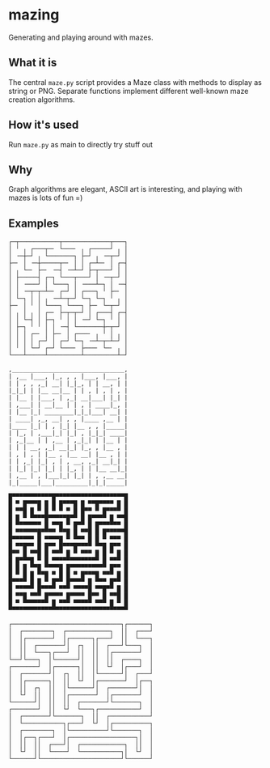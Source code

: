 # mazing
Generating and playing around with mazes.

## What it is
The central `maze.py` script provides a Maze class with methods to display as string or PNG.
Separate functions implement different well-known maze creation algorithms.

## How it's used
Run `maze.py` as main to directly try stuff out

## Why
Graph algorithms are elegant, ASCII art is interesting, and playing with mazes is lots of fun =)

## Examples
```
┌─┬───────────┬─────────────┬───┐
│ ╵ ╷ ┌───┬─╴ └───╴ ╷ ┌─────┘ ╷ │
│ ╶─┼─┘ ╷ └───────┐ ├─┘ ╷ ╶─┬─┘ │
├─╴ │ ╶─┼─────┬─╴ │ │ ┌─┴─╴ │ ┌─┤
│ ╷ └─╴ ├─╴ ╶─┤ ╶─┴─┘ ├─┬───┘ │ │
│ ├─────┤ ┌─┐ └───┬───┘ │ ╶─┬─┘ │
│ │ ╶───┘ │ └───┐ │ ╶───┴─┐ │ ╶─┤
│ │ ╶─┬─┬─┴─╴ ┌─┘ │ ┌───┐ ╵ ├─╴ │
│ └─┐ │ │ ╷ ╶─┴─┬─┘ └─┐ └─┐ ╵ ╷ │
├─╴ │ ╵ │ └───┐ └───┐ ├─╴ └─┬─┘ │
│ ╷ │ ╷ │ ┌─╴ ├─┬─┬─┘ │ ┌───┤ ┌─┤
│ │ └─┤ │ ├─┐ ╵ │ │ ╶─┘ └─┐ ╵ │ │
│ ├─┐ ╵ ╵ │ │ ╶─┤ └───────┼─┬─┘ │
│ │ │ ┌─╴ │ ├─╴ │ ┌───╴ ╷ ╵ │ ╷ │
│ │ │ │ ┌─┘ │ ┌─┘ └─┐ ╶─┴─┬─┴─┘ │
│ ╵ │ └─┘ ┌─┘ └───╴ ├───╴ └─╴ ╷ │
└───┴─────┴─────────┴─────────┴─┘
```
```
,_______________________________,
| ,__ |___, |_, , , |___, |___, |
| | , , ,_| __| |_|_, | | __, | |
|_|_| | |__ __|__ | | , | , | , |
| |__ | |___, | ,_| __|___| |_| |
| ,___| | __|__ | | , | ____|_, |
| |__ |_| ________|_|_|___| __| |
| ____| ,_, __| , , |____ ,__ | |
|____ |_| | , |_| |__ , , |_____|
| |_, | ,___|_| |_| , |_|_| ____|
| ,_|__ | | ,__ | ,_|_| | |__ | |
| | | __, ,_| __|_| |_, , |__ , |
| , | , | |__ , |__ __| |__ , | |
| | ,_| |_| , | , __, ,_| __|_| |
| |_| |_| |_| | |_, | | |__ __|_|
| ,__ | , |___|_| |_| | , ,__ __|
|_|_____|___|_________|_|_|_____|
```
```
█▀▀▀▀▀▀▀▀▀▀▀█▀▀▀▀▀▀▀▀▀▀▀▀▀▀▀▀▀▀▀█
█ ▀ █▀▀▀█ █ █ █▀▀▀█ █ ▀▀█▀▀▀▀ █ █
█ ▀▀█ █ ▀ █ ▀ ▀ ▀ █ █▀▀ ▀ █▀▀▀▀ █
█ █ ▀ ▀▀▀▀█▀▀▀▀▀█▀▀ █ █▀▀▀▀ █ ▀▀█
█ ▀▀▀▀▀▀▀ █ ▀▀█ ▀ █▀▀ █ █▀▀▀▀▀▀ █
█ ▀▀▀▀▀▀█▀▀▀▀ ▀▀█ █ ▀▀█ █ █▀▀▀▀▀█
█▀▀▀▀▀▀ █ ▀▀▀▀█ ▀ ▀▀▀ █ █ ▀ ▀▀▀ █
█ ▀▀█▀▀ █ █▀▀ █▀▀▀█▀▀▀▀ ▀▀█ █▀▀ █
█▀▀ █ ▀▀█ █ ▀▀▀ █ ▀ ▀▀▀ █ █ ▀ █ █
█ █▀▀▀█ ▀ █ ▀▀▀▀▀▀▀▀▀▀▀▀▀ █ ▀▀▀ █
█ █ █ ▀▀█ ▀▀▀▀█ █▀▀▀▀▀▀▀▀▀▀ █▀▀ █
█ ▀ █ █ ▀▀█ ▀ █ █ ▀ █▀▀▀█ ▀▀▀ █ █
█▀▀▀▀ █ █ ▀ █▀▀ █▀▀▀▀ █ ▀▀▀ █▀▀ █
█ ▀▀▀▀▀ █▀▀▀▀ ▀▀▀ ▀▀▀▀█ ▀▀█▀▀ █ █
█ ▀▀█ ▀▀▀ █▀▀▀▀ █▀▀▀▀ █▀▀ █ ▀▀█ █
█ ▀ ▀▀▀▀▀▀▀ █ ▀▀▀ ▀▀▀▀▀ ▀▀▀ █ ▀ █
▀▀▀▀▀▀▀▀▀▀▀▀▀▀▀▀▀▀▀▀▀▀▀▀▀▀▀▀▀▀▀▀▀
```
```
┌──────────────────────────────┐┌──────┐
│  ┌────────┐  ┌────────────┐  ││  ┌───┘
│  │┌───────┘  │┌──────┐┌───┘  ││  └───┐
│  ││  ┌───────┘│  ┌┐  ││  ┌───┘└───┐  │
│  ││  └───┐┌───┘  ││  ││  │┌───────┘  │
└──┘└───┐  │└──────┘│  ││  ││  ┌────┐  │
┌───────┘  │┌──────┐│  ││  └┘  │┌───┘  │
│  ┌───────┘│  ┌┐  ││  │└──────┘│  ┌───┘
│  │┌──────┐│  ││  └┘  │┌───────┘  │┌──┐
│  ││  ┌┐  ││  │└──────┘│  ┌───────┘│  │
│  └┘  ││  ││  │┌───────┘  │┌───────┘  │
└──────┘│  ││  ││  ┌───────┘└───────┐  │
┌───────┘  ││  └┘  └───┐┌───────────┘  │
│  ┌───────┘└───────┐  ││  ┌───────────┘
│  └───────────┐┌───┘  └┘  │┌──────────┐
│  ┌────────┐  │└──────────┘└───────┐  │
│  │┌──┐┌───┘  │┌──────────────────┐│  │
│  ││  ││  ┌───┘│  ┌────────────┐  ││  │
│  └┘  ││  └────┘  └───────────┐│  └┘  │
└──────┘└──────────────────────┘└──────┘

```
